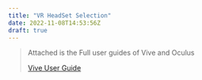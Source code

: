 ```yaml
---
title: "VR HeadSet Selection"
date: 2022-11-08T14:53:56Z
draft: true
---
```


> Attached is the Full user guides of Vive and Oculus
>
> [Vive User Guide](\file\UE\Introduction\VIVE_Focus_User_Guide.pdf)

